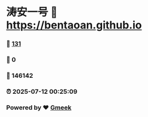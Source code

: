 # 涛安一号 :link: https://bentaoan.github.io 
### :page_facing_up: [131](https://bentaoan.github.io/tag.html) 
### :speech_balloon: 0 
### :hibiscus: 146142 
### :alarm_clock: 2025-07-12 00:25:09 
### Powered by :heart: [Gmeek](https://github.com/Meekdai/Gmeek)
